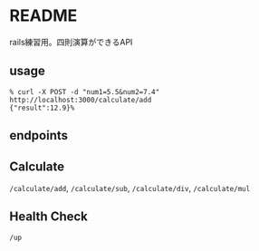 # README

rails練習用。四則演算ができるAPI

## usage

```
% curl -X POST -d "num1=5.5&num2=7.4" http://localhost:3000/calculate/add
{"result":12.9}%  
```

## endpoints

## Calculate

`/calculate/add`,
`/calculate/sub`,
`/calculate/div`,
`/calculate/mul`

## Health Check
`/up`
